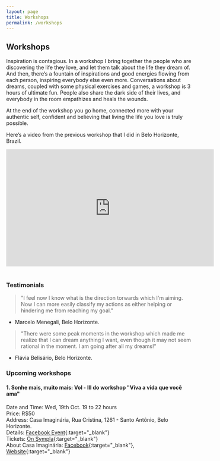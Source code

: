 ```yaml
---
layout: page
title: Workshops
permalink: /workshops
---
```


## Workshops

Inspiration is contagious. In a workshop I bring together the people who are discovering the life they love, and let them talk about the life they dream of. And then, there’s a fountain of inspirations and good energies flowing from each person, inspiring everybody else even more. Conversations about dreams, coupled with some physical exercises and games, a workshop is 3 hours of ultimate fun. People also share the dark side of their lives, and everybody in the room empathizes and heals the wounds. 
 
At the end of the workshop you go home, connected more with your authentic self, confident and believing that living the life you love is truly possible. 
 
Here’s a video from the previous workshop that I did in Belo Horizonte, Brazil.

<div class="video-wrapper">
  <iframe width="560" height="315" src="https://www.youtube.com/embed/videoseries?list=PLDdEZtkFMuxjVjm5FG2mtYRr63TuNzwW3" frameborder="0" allowfullscreen></iframe>
</div>
<br>

### Testimonials

> "I feel now I know what is the direction torwards which I'm aiming. Now I can more easily classify my actions as either helping or hindering me from reaching my goal."  
- Marcelo Menegali, Belo Horizonte.

> "There were some peak moments in the workshop which made me realize that I can dream anything I want, even though it may not seem rational in the moment. I am going after all my dreams!"  
- Flávia Belisário, Belo Horizonte.

### Upcoming workshops

#### 1. Sonhe mais, muito mais: Vol - III do workshop "Viva a vida que você ama"

Date and Time: Wed, 19th Oct. 19 to 22 hours <br> 
Price: R$50 <br>
Address: Casa Imaginária, Rua Cristina, 1261 - Santo Antônio, Belo Horizonte. <br>
Details: [Facebook Event](https://www.facebook.com/events/1096797360355658){:target="_blank"} <br>
Tickets: [On Sympla](https://www.sympla.com.br/sonhe-mais-muito-mais-vol---iii-do-workshop-viva-a-vida-que-voce-ama__94003){:target="_blank"} <br>
About Casa Imaginária: [Facebook](https://www.facebook.com/imaginariacasa){:target="_blank"}, [Website](http://www.casaimaginaria.cc){:target="_blank"}



